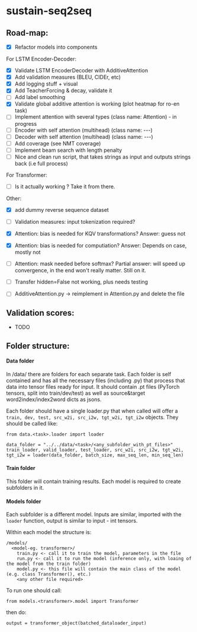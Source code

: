 # sustain-seq2seq

## Road-map:

- [X] Refactor models into components

For LSTM Encoder-Decoder:

- [X] Validate LSTM EncoderDecoder with AdditiveAttention
- [X] Add validation measures (BLEU, CIDEr, etc)
- [X] Add logging stuff + visual 
- [X] Add TeacherForcing & decay, validate it
- [ ] Add label smoothing
- [X] Validate global additive attention is working (plot heatmap for ro-en task)
- [ ] Implement attention with several types (class name: Attention) - in progress
- [ ] Encoder with self attention (multihead) (class name: ---)
- [ ] Decoder with self attention (multihead) (class name: ---)
- [ ] Add coverage (see NMT coverage)
- [ ] Implement beam search with length penalty 
- [ ] Nice and clean run script, that takes strings as input and outputs strings back (i.e full process)

For Transformer: 

- [ ] Is it actually working ? Take it from there.

Other:
- [X] add dummy reverse sequence dataset 
- [ ] Validation measures: input tokenization required? 
- [X] Attention: bias is needed for KQV transformations? Answer: guess not
- [X] Attention: bias is needed for computiation? Answer: Depends on case, mostly not
- [ ] Attention: mask needed before softmax? Partial answer: will speed up convergence, in the end won't really matter. Still on it.
- [ ] Transfer hidden=False not working, plus needs testing
- [ ] AdditiveAttention.py -> reimplement in Attention.py and delete the file


## Validation scores:

- TODO

## Folder structure:

#### Data folder
In /data/ there are folders for each separate task. Each folder is self contained and has all the necessary files (including .py) that process that data into tensor files ready for input. It should contain .pt files (PyTorch tensors, split into train/dev/test) as well as source&target word2index/index2word dicts as jsons. 

Each folder should have a single loader.py that when called will offer a ``train, dev, test, src_w2i, src_i2w, tgt_w2i, tgt_i2w`` objects.
They should be called like: 
```
from data.<task>.loader import loader

data_folder = "../../data/<task>/<any_subfolder_with_pt_files>"
train_loader, valid_loader, test_loader, src_w2i, src_i2w, tgt_w2i, tgt_i2w = loader(data_folder, batch_size, max_seq_len, min_seq_len)
```

#### Train folder 

This folder will contain training results. Each model is required to create subfolders in it.

#### Models folder

Each subfolder is a different model. Inputs are similar, imported with the ``loader`` function, output is similar to input - int tensors. 

Within each model the structure is:
```
/models/
  <model-eg. transformer>/
    train.py <- call it to train the model, parameters in the file
    run.py <- call it to run the model (inference only, with loaing of the model from the train folder)
    model.py <- this file will contain the main class of the model (e.g. class Transformer(), etc.)
    <any other file required>
```

To run one should call:
```
from models.<transformer>.model import Transformer
```
then do:
``` 
output = transformer_object(batched_dataloader_input)
```
